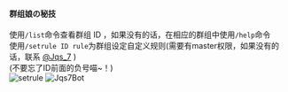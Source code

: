 #### 群组娘の秘技

使用`/list`命令查看群组 ID ，如果没有的话，在相应的群组中使用`/help`命令<br/>
使用`/setrule ID rule`为群组设定自定义规则(需要有master权限，如果没有的话，联系 [@Jqs_7](http://telegram.me/Jqs_7) )<br/>
(不要忘了ID前面的负号喵~！)<br/>
![setrule](http://ww4.sinaimg.cn/large/71d9577dgw1etu710pe1jj209c01sgln.jpg)
![Jqs7Bot](http://ww4.sinaimg.cn/large/71d9577dgw1etu6xt5t3vj20zk0k0q9u.jpg)
